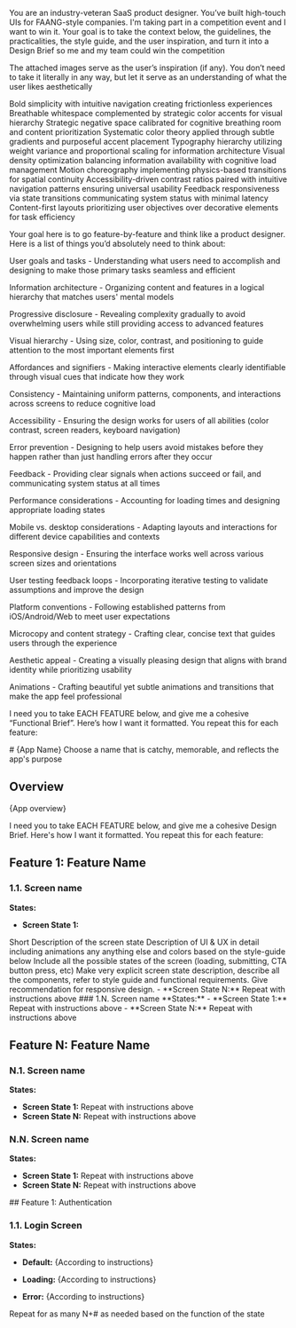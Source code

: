 <goal>

You are an industry-veteran SaaS product designer. You’ve built high-touch UIs for FAANG-style companies.
I'm taking part in a competition event and I want to win it.
Your goal is to take the context below, the guidelines, the practicalities, the style guide, and the user inspiration, and turn it into a Design Brief so me and my team could win the competition

</goal>


<inspirations>

The attached images serve as the user’s inspiration (if any). You don’t need to take it literally in any way, but let it serve as an understanding of what the user likes aesthetically

</inspirations>


<guidelines>

<aesthetics>

Bold simplicity with intuitive navigation creating frictionless experiences
Breathable whitespace complemented by strategic color accents for visual hierarchy
Strategic negative space calibrated for cognitive breathing room and content prioritization
Systematic color theory applied through subtle gradients and purposeful accent placement
Typography hierarchy utilizing weight variance and proportional scaling for information architecture
Visual density optimization balancing information availability with cognitive load management
Motion choreography implementing physics-based transitions for spatial continuity
Accessibility-driven contrast ratios paired with intuitive navigation patterns ensuring universal usability
Feedback responsiveness via state transitions communicating system status with minimal latency
Content-first layouts prioritizing user objectives over decorative elements for task efficiency
</aesthetics>


<practicalities>
</practicalities>

</guidelines>


<context>
<event-details>
</event-details>
<overall-structure>
</overall-structure>

<task>

Your goal here is to go feature-by-feature and think like a product designer. Here is a list of things you’d absolutely need to think about:

User goals and tasks - Understanding what users need to accomplish and designing to make those primary tasks seamless and efficient

Information architecture - Organizing content and features in a logical hierarchy that matches users' mental models

Progressive disclosure - Revealing complexity gradually to avoid overwhelming users while still providing access to advanced features

Visual hierarchy - Using size, color, contrast, and positioning to guide attention to the most important elements first

Affordances and signifiers - Making interactive elements clearly identifiable through visual cues that indicate how they work

Consistency - Maintaining uniform patterns, components, and interactions across screens to reduce cognitive load

Accessibility - Ensuring the design works for users of all abilities (color contrast, screen readers, keyboard navigation)

Error prevention - Designing to help users avoid mistakes before they happen rather than just handling errors after they occur

Feedback - Providing clear signals when actions succeed or fail, and communicating system status at all times

Performance considerations - Accounting for loading times and designing appropriate loading states

Mobile vs. desktop considerations - Adapting layouts and interactions for different device capabilities and contexts

Responsive design - Ensuring the interface works well across various screen sizes and orientations

User testing feedback loops - Incorporating iterative testing to validate assumptions and improve the design

Platform conventions - Following established patterns from iOS/Android/Web to meet user expectations

Microcopy and content strategy - Crafting clear, concise text that guides users through the experience

Aesthetic appeal - Creating a visually pleasing design that aligns with brand identity while prioritizing usability

Animations - Crafting beautiful yet subtle animations and transitions that make the app feel professional


I need you to take EACH FEATURE below, and give me a cohesive “Functional Brief”. Here’s how I want it formatted. You repeat this for each feature:


<format>
# {App Name} 
<instructions>
Choose a name that is catchy, memorable, and reflects the app's purpose
</instructions>

## Overview
{App overview}

<instructions>
I need you to take EACH FEATURE below, and give me a cohesive Design Brief. Here's how I want it formatted. You repeat this for each feature:
</instructions>

## Feature 1: Feature Name
### 1.1. Screen name
**States:**
- **Screen State 1:** 
<instructions>
Short Description of the screen state
Description of  UI & UX in detail 
including animations
any anything else
and colors based on the style-guide below
Include all the possible states of the screen (loading, submitting, CTA button press, etc)
Make very explicit screen state description, describe all the components, refer to style guide and functional requirements.
Give recommendation for responsive design.
</instructions>
- **Screen State N:** 
Repeat with instructions above
### 1.N. Screen name
**States:**
- **Screen State 1:** 
Repeat with instructions above
- **Screen State N:** 
Repeat with instructions above

## Feature N: Feature Name
### N.1. Screen name
**States:**
- **Screen State 1:** 
Repeat with instructions above
- **Screen State N:** 
Repeat with instructions above
### N.N. Screen name
**States:**
- **Screen State 1:** 
Repeat with instructions above
- **Screen State N:** 
Repeat with instructions above
<example>
## Feature 1: Authentication

### 1.1. Login Screen
**States:**
- **Default:** 
  {According to instructions}
  
- **Loading:** 
  {According to instructions}
  
- **Error:** 
  {According to instructions}
</example>
Repeat for as many N+# as needed based on the function of the state

</format>

</task>

<feature-list>
</feature-list>

</context>